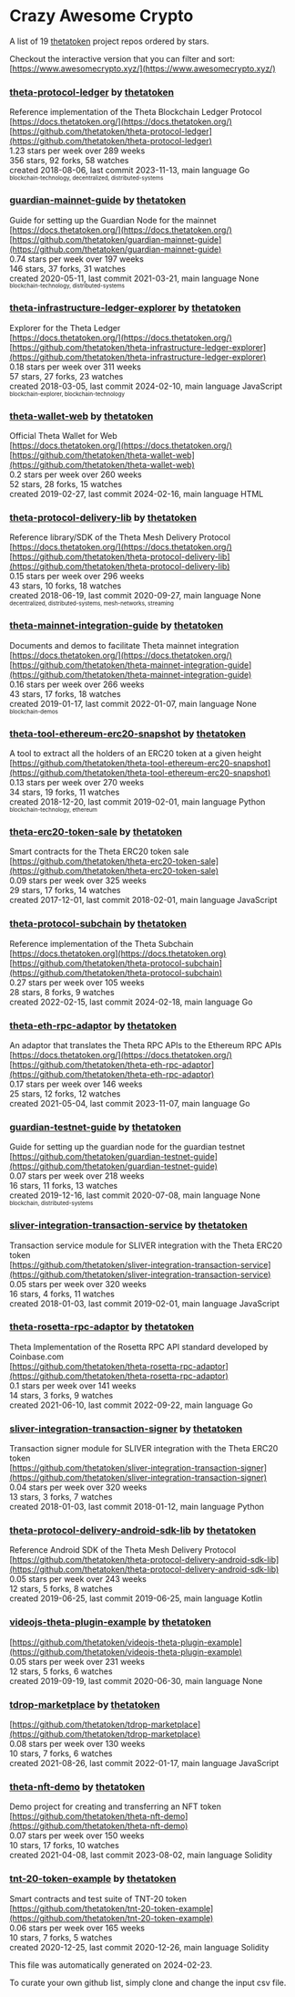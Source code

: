 # Crazy Awesome Crypto
A list of 19 [thetatoken](https://github.com/thetatoken) project repos ordered by stars.  

Checkout the interactive version that you can filter and sort: 
[https://www.awesomecrypto.xyz/](https://www.awesomecrypto.xyz/)  


### [theta-protocol-ledger](https://github.com/thetatoken/theta-protocol-ledger) by [thetatoken](https://github.com/thetatoken)  
Reference implementation of the Theta Blockchain Ledger Protocol  
[https://docs.thetatoken.org/](https://docs.thetatoken.org/)  
[https://github.com/thetatoken/theta-protocol-ledger](https://github.com/thetatoken/theta-protocol-ledger)  
1.23 stars per week over 289 weeks  
356 stars, 92 forks, 58 watches  
created 2018-08-06, last commit 2023-11-13, main language Go  
<sub><sup>blockchain-technology, decentralized, distributed-systems</sup></sub>


### [guardian-mainnet-guide](https://github.com/thetatoken/guardian-mainnet-guide) by [thetatoken](https://github.com/thetatoken)  
Guide for setting up the Guardian Node for the mainnet  
[https://docs.thetatoken.org/](https://docs.thetatoken.org/)  
[https://github.com/thetatoken/guardian-mainnet-guide](https://github.com/thetatoken/guardian-mainnet-guide)  
0.74 stars per week over 197 weeks  
146 stars, 37 forks, 31 watches  
created 2020-05-11, last commit 2021-03-21, main language None  
<sub><sup>blockchain-technology, distributed-systems</sup></sub>


### [theta-infrastructure-ledger-explorer](https://github.com/thetatoken/theta-infrastructure-ledger-explorer) by [thetatoken](https://github.com/thetatoken)  
Explorer for the Theta Ledger  
[https://docs.thetatoken.org/](https://docs.thetatoken.org/)  
[https://github.com/thetatoken/theta-infrastructure-ledger-explorer](https://github.com/thetatoken/theta-infrastructure-ledger-explorer)  
0.18 stars per week over 311 weeks  
57 stars, 27 forks, 23 watches  
created 2018-03-05, last commit 2024-02-10, main language JavaScript  
<sub><sup>blockchain-explorer, blockchain-technology</sup></sub>


### [theta-wallet-web](https://github.com/thetatoken/theta-wallet-web) by [thetatoken](https://github.com/thetatoken)  
Official Theta Wallet for Web  
[https://docs.thetatoken.org/](https://docs.thetatoken.org/)  
[https://github.com/thetatoken/theta-wallet-web](https://github.com/thetatoken/theta-wallet-web)  
0.2 stars per week over 260 weeks  
52 stars, 28 forks, 15 watches  
created 2019-02-27, last commit 2024-02-16, main language HTML  


### [theta-protocol-delivery-lib](https://github.com/thetatoken/theta-protocol-delivery-lib) by [thetatoken](https://github.com/thetatoken)  
Reference library/SDK of the Theta Mesh Delivery Protocol  
[https://docs.thetatoken.org/](https://docs.thetatoken.org/)  
[https://github.com/thetatoken/theta-protocol-delivery-lib](https://github.com/thetatoken/theta-protocol-delivery-lib)  
0.15 stars per week over 296 weeks  
43 stars, 10 forks, 18 watches  
created 2018-06-19, last commit 2020-09-27, main language None  
<sub><sup>decentralized, distributed-systems, mesh-networks, streaming</sup></sub>


### [theta-mainnet-integration-guide](https://github.com/thetatoken/theta-mainnet-integration-guide) by [thetatoken](https://github.com/thetatoken)  
Documents and demos to facilitate Theta mainnet integration  
[https://docs.thetatoken.org/](https://docs.thetatoken.org/)  
[https://github.com/thetatoken/theta-mainnet-integration-guide](https://github.com/thetatoken/theta-mainnet-integration-guide)  
0.16 stars per week over 266 weeks  
43 stars, 17 forks, 18 watches  
created 2019-01-17, last commit 2022-01-07, main language None  
<sub><sup>blockchain-demos</sup></sub>


### [theta-tool-ethereum-erc20-snapshot](https://github.com/thetatoken/theta-tool-ethereum-erc20-snapshot) by [thetatoken](https://github.com/thetatoken)  
A tool to extract all the holders of an ERC20 token at a given height  
[https://github.com/thetatoken/theta-tool-ethereum-erc20-snapshot](https://github.com/thetatoken/theta-tool-ethereum-erc20-snapshot)  
0.13 stars per week over 270 weeks  
34 stars, 19 forks, 11 watches  
created 2018-12-20, last commit 2019-02-01, main language Python  
<sub><sup>blockchain-technology, ethereum</sup></sub>


### [theta-erc20-token-sale](https://github.com/thetatoken/theta-erc20-token-sale) by [thetatoken](https://github.com/thetatoken)  
Smart contracts for the Theta ERC20 token sale  
[https://github.com/thetatoken/theta-erc20-token-sale](https://github.com/thetatoken/theta-erc20-token-sale)  
0.09 stars per week over 325 weeks  
29 stars, 17 forks, 14 watches  
created 2017-12-01, last commit 2018-02-01, main language JavaScript  


### [theta-protocol-subchain](https://github.com/thetatoken/theta-protocol-subchain) by [thetatoken](https://github.com/thetatoken)  
Reference implementation of the Theta Subchain  
[https://docs.thetatoken.org](https://docs.thetatoken.org)  
[https://github.com/thetatoken/theta-protocol-subchain](https://github.com/thetatoken/theta-protocol-subchain)  
0.27 stars per week over 105 weeks  
28 stars, 8 forks, 9 watches  
created 2022-02-15, last commit 2024-02-18, main language Go  


### [theta-eth-rpc-adaptor](https://github.com/thetatoken/theta-eth-rpc-adaptor) by [thetatoken](https://github.com/thetatoken)  
An adaptor that translates the Theta RPC APIs to the Ethereum RPC APIs  
[https://docs.thetatoken.org/](https://docs.thetatoken.org/)  
[https://github.com/thetatoken/theta-eth-rpc-adaptor](https://github.com/thetatoken/theta-eth-rpc-adaptor)  
0.17 stars per week over 146 weeks  
25 stars, 12 forks, 12 watches  
created 2021-05-04, last commit 2023-11-07, main language Go  


### [guardian-testnet-guide](https://github.com/thetatoken/guardian-testnet-guide) by [thetatoken](https://github.com/thetatoken)  
Guide for setting up the guardian node for the guardian testnet  
[https://github.com/thetatoken/guardian-testnet-guide](https://github.com/thetatoken/guardian-testnet-guide)  
0.07 stars per week over 218 weeks  
16 stars, 11 forks, 13 watches  
created 2019-12-16, last commit 2020-07-08, main language None  
<sub><sup>blockchain, distributed-systems</sup></sub>


### [sliver-integration-transaction-service](https://github.com/thetatoken/sliver-integration-transaction-service) by [thetatoken](https://github.com/thetatoken)  
Transaction service module for SLIVER integration with the Theta ERC20 token  
[https://github.com/thetatoken/sliver-integration-transaction-service](https://github.com/thetatoken/sliver-integration-transaction-service)  
0.05 stars per week over 320 weeks  
16 stars, 4 forks, 11 watches  
created 2018-01-03, last commit 2019-02-01, main language JavaScript  


### [theta-rosetta-rpc-adaptor](https://github.com/thetatoken/theta-rosetta-rpc-adaptor) by [thetatoken](https://github.com/thetatoken)  
Theta Implementation of the Rosetta RPC API standard developed by Coinbase.com  
[https://github.com/thetatoken/theta-rosetta-rpc-adaptor](https://github.com/thetatoken/theta-rosetta-rpc-adaptor)  
0.1 stars per week over 141 weeks  
14 stars, 3 forks, 9 watches  
created 2021-06-10, last commit 2022-09-22, main language Go  


### [sliver-integration-transaction-signer](https://github.com/thetatoken/sliver-integration-transaction-signer) by [thetatoken](https://github.com/thetatoken)  
Transaction signer module for SLIVER integration with the Theta ERC20 token  
[https://github.com/thetatoken/sliver-integration-transaction-signer](https://github.com/thetatoken/sliver-integration-transaction-signer)  
0.04 stars per week over 320 weeks  
13 stars, 3 forks, 7 watches  
created 2018-01-03, last commit 2018-01-12, main language Python  


### [theta-protocol-delivery-android-sdk-lib](https://github.com/thetatoken/theta-protocol-delivery-android-sdk-lib) by [thetatoken](https://github.com/thetatoken)  
Reference Android SDK of the Theta Mesh Delivery Protocol  
[https://github.com/thetatoken/theta-protocol-delivery-android-sdk-lib](https://github.com/thetatoken/theta-protocol-delivery-android-sdk-lib)  
0.05 stars per week over 243 weeks  
12 stars, 5 forks, 8 watches  
created 2019-06-25, last commit 2019-06-25, main language Kotlin  


### [videojs-theta-plugin-example](https://github.com/thetatoken/videojs-theta-plugin-example) by [thetatoken](https://github.com/thetatoken)  
  
[https://github.com/thetatoken/videojs-theta-plugin-example](https://github.com/thetatoken/videojs-theta-plugin-example)  
0.05 stars per week over 231 weeks  
12 stars, 5 forks, 6 watches  
created 2019-09-19, last commit 2020-06-30, main language None  


### [tdrop-marketplace](https://github.com/thetatoken/tdrop-marketplace) by [thetatoken](https://github.com/thetatoken)  
  
[https://github.com/thetatoken/tdrop-marketplace](https://github.com/thetatoken/tdrop-marketplace)  
0.08 stars per week over 130 weeks  
10 stars, 7 forks, 6 watches  
created 2021-08-26, last commit 2022-01-17, main language JavaScript  


### [theta-nft-demo](https://github.com/thetatoken/theta-nft-demo) by [thetatoken](https://github.com/thetatoken)  
Demo project for creating and transferring an NFT token  
[https://github.com/thetatoken/theta-nft-demo](https://github.com/thetatoken/theta-nft-demo)  
0.07 stars per week over 150 weeks  
10 stars, 17 forks, 10 watches  
created 2021-04-08, last commit 2023-08-02, main language Solidity  


### [tnt-20-token-example](https://github.com/thetatoken/tnt-20-token-example) by [thetatoken](https://github.com/thetatoken)  
Smart contracts and test suite of TNT-20 token  
[https://github.com/thetatoken/tnt-20-token-example](https://github.com/thetatoken/tnt-20-token-example)  
0.06 stars per week over 165 weeks  
10 stars, 7 forks, 5 watches  
created 2020-12-25, last commit 2020-12-26, main language Solidity  


This file was automatically generated on 2024-02-23.  

To curate your own github list, simply clone and change the input csv file.  